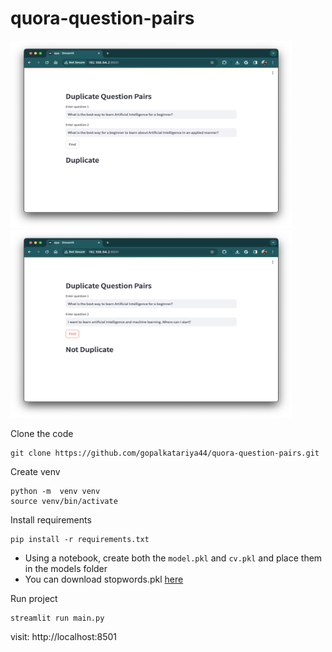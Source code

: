 # quora-question-pairs

<img src="./ss/2.png" height=300 width=450>
<img src="./ss/1.png" height=300 width=450>

Clone the code
```
git clone https://github.com/gopalkatariya44/quora-question-pairs.git
```

Create venv
```
python -m  venv venv
source venv/bin/activate
```

Install requirements
```
pip install -r requirements.txt
```
- Using a notebook, create both the `model.pkl` and `cv.pkl` and place them in the models folder
- You can download stopwords.pkl [here](https://github.com/rasbt/python-machine-learning-book/blob/master/code/ch09/movieclassifier/pkl_objects/stopwords.pkl)


Run project
```
streamlit run main.py
```

visit: http://localhost:8501


